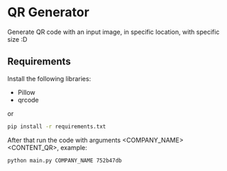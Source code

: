 # QR Generator
Generate QR code with an input image, in specific location, with specific size :D

## Requirements

Install the following libraries:

* Pillow
* qrcode

or

```bash
pip install -r requirements.txt
```

After that run the code with arguments <COMPANY_NAME> <CONTENT_QR>, example:

```
python main.py COMPANY_NAME 752b47db
```

